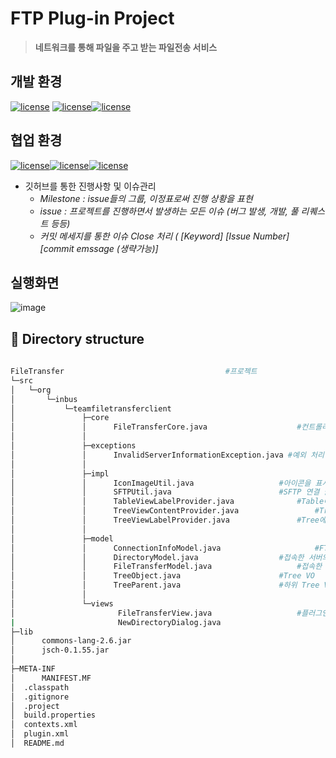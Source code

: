 # FTP Plug-in Project

> **네트워크를 통해 파일을 주고 받는 파일전송 서비스**

## 개발 환경

 [![license](https://img.shields.io/badge/java-1.8-yellow)](https://img.shields.io/badge/java-1.8-yellow) [![license](https://img.shields.io/badge/eclipse-4.10-green)](https://img.shields.io/badge/eclipse-4.10-green)[![license](https://img.shields.io/badge/windowbuilder-1.9.1-blue)](https://img.shields.io/badge/windowbuilder-1.9.1-blue)

## 협업 환경 

[![license](https://img.shields.io/badge/git-2.22-yellow.svg)](https://img.shields.io/badge/git-2.22-yellow)[![license](https://img.shields.io/badge/github-github.com%2F2hw%2FTeamPlug--in-green.svg)](https://img.shields.io/badge/github-github.com%2F2hw%2FTeamPlug--in-green)[![license](https://img.shields.io/badge/sourceTree-3.13-blue.svg)](https://img.shields.io/badge/sourceTree-3.13-blue)

+ 깃허브를 통한 진행사항 및 이슈관리
  + *Milestone   :  issue들의 그룹,  이정표로써 진행 상황을 표현*
  + *issue  :  프로젝트를 진행하면서 발생하는 모든 이슈 (버그 발생, 개발, 풀 리퀘스트 등등)*
  + *커밋 메세지를 통한 이슈 Close 처리 (  [Keyword] [Issue Number] [commit emssage (생략가능)]*

## 실행화면

![image](https://user-images.githubusercontent.com/36910089/63557201-bb482a80-c582-11e9-9df9-2353cc5c6509.png)

## 📂 Directory structure

```bash
                        
FileTransfer 									#프로젝트
└─src
│   └─org
│       └─inbus
│           └─teamfiletransferclient
│               ├─core
│               │      FileTransferCore.java 					#컨트롤러
│               │
│               ├─exceptions
│               │      InvalidServerInformationException.java #예외 처리
│               │
│               ├─impl
│               │      IconImageUtil.java 					#아이콘을 표시하는 Util 클래스
│               │      SFTPUtil.java 						#SFTP 연결 클래스 
│               │      TableViewLabelProvider.java 				#Table에 표시되는 데이터 제어 클래스
│               │      TreeViewContentProvider.java 				#Tree에 보여질 노드를 리턴하는 클래스
│               │      TreeViewLabelProvider.java 				#Tree에 표시될 노드 제어 클래스
│               │
│               ├─model
│               │      ConnectionInfoModel.java 	           		#FTP 접속 정보 VO
│               │      DirectoryModel.java 					#접속한 서버의 디렉터리 VO
│               │      FileTransferModel.java 					#접속한 서버의 파일 정보 VO
│               │      TreeObject.java 						#Tree VO
│               │      TreeParent.java 						#하위 Tree VO
│               │
│               └─views
│                       FileTransferView.java 					#플러그인 메인 뷰
|						NewDirectoryDialog.java
├─lib
│      commons-lang-2.6.jar
│      jsch-0.1.55.jar
│
├─META-INF
│      MANIFEST.MF
│  .classpath
│  .gitignore
│  .project
│  build.properties
│  contexts.xml
│  plugin.xml
│  README.md
```
